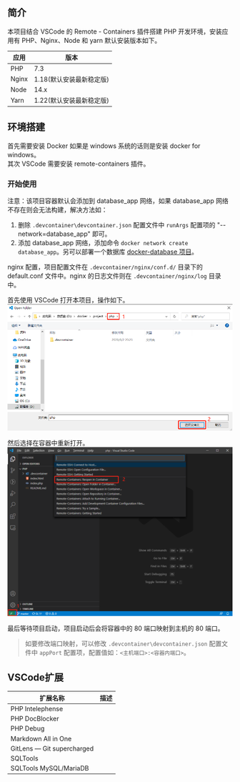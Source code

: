 ## 简介

本项目结合 VSCode 的 Remote - Containers 插件搭建 PHP 开发环境，安装应用有 PHP、Nginx、Node 和 yarn 默认安装版本如下。  

| 应用  | 版本                     |
| ----- | ------------------------ |
| PHP   | 7.3                      |
| Nginx | 1.18(默认安装最新稳定版) |
| Node  | 14.x                     |
| Yarn  | 1.22(默认安装最新稳定版) |

## 环境搭建

首先需要安装 Docker 如果是 windows 系统的话则是安装 docker for windows。  
其次 VSCode 需要安装 remote-containers 插件。  

### 开始使用

注意：该项目容器默认会添加到 database_app 网络，如果 database_app 网络不存在则会无法构建，解决方法如：  
1. 删除 `.devcontainer\devcontainer.json` 配置文件中 `runArgs` 配置项的 "--network=database_app" 即可。  
2. 添加 database_app 网络，添加命令 `docker network create database_app`。另可以部署一个数据库 [docker-database 项目](https://github.com/xueyong-q/docker-database.git)。  

nginx 配置，项目配置文件在 `.devcontainer/nginx/conf.d/` 目录下的 default.conf 文件中。nginx 的日志文件则在 `.devcontainer/nginx/log` 目录中。   

首先使用 VSCode 打开本项目，操作如下。  
![](.devcontainer/image/image-1.jpg)

然后选择在容器中重新打开。  
![](.devcontainer/image/image-2.jpg)

最后等待项目启动，项目启动后会将容器中的 80 端口映射到主机的 80 端口。  
>如要修改端口映射，可以修改 `.devcontainer\devcontainer.json` 配置文件中 `appPort` 配置项，配置值如：`<主机端口>:<容器内端口>`。  

## VSCode扩展

| 扩展名称                            | 描述 |
| ----------------------------------- | ---- |
| PHP Intelephense                    |      |
| PHP DocBlocker                      |      |
| PHP Debug                           |      |
| Markdown All in One                 |      |
| GitLens — Git supercharged          |      |
| SQLTools                            |      |
| SQLTools MySQL/MariaDB              |      |